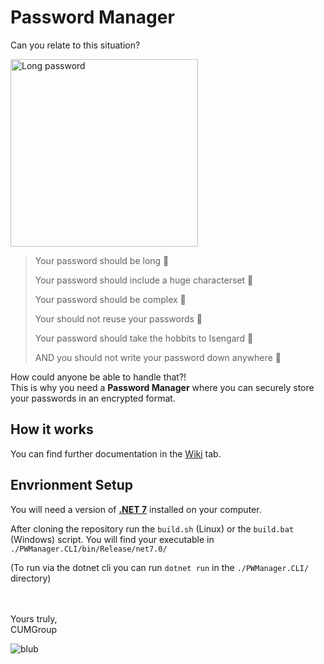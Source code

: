 # Password Manager

Can you relate to this situation?

<img alt="Long password" width=300 src="https://media.tenor.com/2rRWFDtWwDAAAAAd/samsung-passcode.gif"></img>

> Your password should be long 🐍
> 
> Your password should include a huge characterset 💬
>
> Your password should be complex 🎇
>
> Your should not reuse your passwords 🔁
> 
> Your password should take the hobbits to Isengard 💍
> 
> AND you should not write your password down anywhere 🧠

How could anyone be able to handle that?!<br>
This is why you need a **Password Manager** where you can securely store your passwords in an encrypted format.

## How it works
You can find further documentation in the [Wiki](/wiki) tab.

## Envrionment Setup
You will need a version of [**.NET 7**](https://dotnet.microsoft.com/en-us/download/dotnet/7.0) installed on your computer.

After cloning the repository run the `build.sh` (Linux) or the `build.bat` (Windows) script. You will find your executable in `./PWManager.CLI/bin/Release/net7.0/`

(To run via the dotnet cli you can run `dotnet run` in the `./PWManager.CLI/` directory)

<br><br>
Yours truly,<br>
CUMGroup

![blub](https://media.tenor.com/FhQIPJcIPzIAAAAd/watching-you-markiplier.gif)
